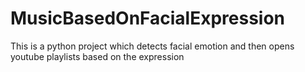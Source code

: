 # MusicBasedOnFacialExpression
This is a python project which detects facial emotion and then opens youtube playlists based on the expression

